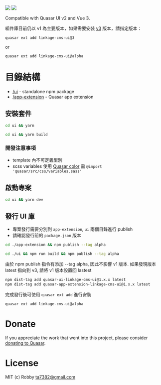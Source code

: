 <img src="https://img.shields.io/npm/v/quasar-ui-linkage-cms-ui.svg?label=quasar-ui-linkage-cms-ui">
<img src="https://img.shields.io/npm/v/quasar-app-extension-linkage-cms-ui.svg?label=quasar-app-extension-linkage-cms-ui">

Compatible with Quasar UI v2 and Vue 3.

組件庫目前仍以 v1 為主要版本，如果需要安裝 [v3](https://github.com/LinkageRetail/quasar-app-extension-boilerplate/tree/v3) 版本，請指定版本：

`quasar ext add linkage-cms-ui@3`

or

`quasar ext add linkage-cms-ui@alpha`

# 目錄結構

- [/ui](ui) - standalone npm package
- [/app-extension](app-extension) - Quasar app extension

## 安裝套件

```sh
cd ui && yarn
```

```sh
cd ui && yarn build
```

### 開發注意事項

- template 內不可定義型別
- scss variables 使用 [Quasar color](https://quasar.dev/style/color-palette#color-list) 需 `@import 'quasar/src/css/variables.sass'`

## 啟動專案

```sh
cd ui && yarn dev
```

## 發行 UI 庫

- 專案發行需要分別到 `app-extension`, `ui` 兩個目錄進行 publish
- 請確認發行前的 `package.json` 版本

```sh
cd ./app-extension && npm publish --tag alpha
```

```sh
cd ./ui && npm run build && npm publish --tag alpha
```

由於 npm publish 指令有添加 --tag alpha, 因此不影響 v1 版本.
如果發現版本 latest 指向到 v3, 請將 v1 版本設置回 lastest

```sh
npm dist-tag add quasar-ui-linkage-cms-ui@1.x.x latest
npm dist-tag add quasar-app-extension-linkage-cms-ui@1.x.x latest
```

完成發行後可使用 `quasar ext add` 進行安裝

```sh
quasar ext add linkage-cms-ui@alpha
```

# Donate

If you appreciate the work that went into this project, please consider [donating to Quasar](https://donate.quasar.dev).

# License

MIT (c) Robby <ta7382@gmail.com>
